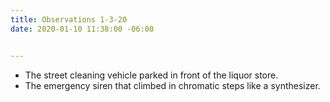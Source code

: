 ```yaml
---
title: Observations 1-3-20
date: 2020-01-10 11:38:00 -06:00


---
```


- The street cleaning vehicle parked in front of the liquor store.
- The emergency siren that climbed in chromatic steps like a synthesizer.